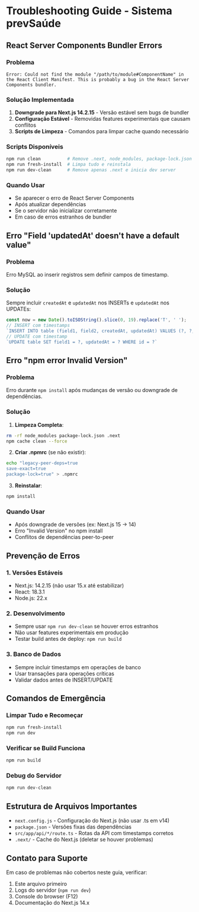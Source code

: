 # Troubleshooting Guide - Sistema prevSaúde

## React Server Components Bundler Errors

### Problema
```
Error: Could not find the module "/path/to/module#ComponentName" in the React Client Manifest. This is probably a bug in the React Server Components bundler.
```

### Solução Implementada
1. **Downgrade para Next.js 14.2.15** - Versão estável sem bugs de bundler
2. **Configuração Estável** - Removidas features experimentais que causam conflitos
3. **Scripts de Limpeza** - Comandos para limpar cache quando necessário

### Scripts Disponíveis
```bash
npm run clean          # Remove .next, node_modules, package-lock.json
npm run fresh-install  # Limpa tudo e reinstala
npm run dev-clean      # Remove apenas .next e inicia dev server
```

### Quando Usar
- Se aparecer o erro de React Server Components
- Após atualizar dependências
- Se o servidor não inicializar corretamente
- Em caso de erros estranhos de bundler

## Erro "Field 'updatedAt' doesn't have a default value"

### Problema
Erro MySQL ao inserir registros sem definir campos de timestamp.

### Solução
Sempre incluir `createdAt` e `updatedAt` nos INSERTs e `updatedAt` nos UPDATEs:

```javascript
const now = new Date().toISOString().slice(0, 19).replace('T', ' ');
// INSERT com timestamps
`INSERT INTO table (field1, field2, createdAt, updatedAt) VALUES (?, ?, ?, ?)`
// UPDATE com timestamp
`UPDATE table SET field1 = ?, updatedAt = ? WHERE id = ?`
```

## Erro "npm error Invalid Version"

### Problema
Erro durante `npm install` após mudanças de versão ou downgrade de dependências.

### Solução
1. **Limpeza Completa**:
```bash
rm -rf node_modules package-lock.json .next
npm cache clean --force
```

2. **Criar .npmrc** (se não existir):
```bash
echo "legacy-peer-deps=true
save-exact=true
package-lock=true" > .npmrc
```

3. **Reinstalar**:
```bash
npm install
```

### Quando Usar
- Após downgrade de versões (ex: Next.js 15 → 14)
- Erro "Invalid Version" no npm install
- Conflitos de dependências peer-to-peer

## Prevenção de Erros

### 1. Versões Estáveis
- Next.js: 14.2.15 (não usar 15.x até estabilizar)
- React: 18.3.1
- Node.js: 22.x

### 2. Desenvolvimento
- Sempre usar `npm run dev-clean` se houver erros estranhos
- Não usar features experimentais em produção
- Testar build antes de deploy: `npm run build`

### 3. Banco de Dados
- Sempre incluir timestamps em operações de banco
- Usar transações para operações críticas
- Validar dados antes de INSERT/UPDATE

## Comandos de Emergência

### Limpar Tudo e Recomeçar
```bash
npm run fresh-install
npm run dev
```

### Verificar se Build Funciona
```bash
npm run build
```

### Debug do Servidor
```bash
npm run dev-clean
```

## Estrutura de Arquivos Importantes

- `next.config.js` - Configuração do Next.js (não usar .ts em v14)
- `package.json` - Versões fixas das dependências
- `src/app/api/*/route.ts` - Rotas da API com timestamps corretos
- `.next/` - Cache do Next.js (deletar se houver problemas)

## Contato para Suporte
Em caso de problemas não cobertos neste guia, verificar:
1. Este arquivo primeiro
2. Logs do servidor (`npm run dev`)
3. Console do browser (F12)
4. Documentação do Next.js 14.x
